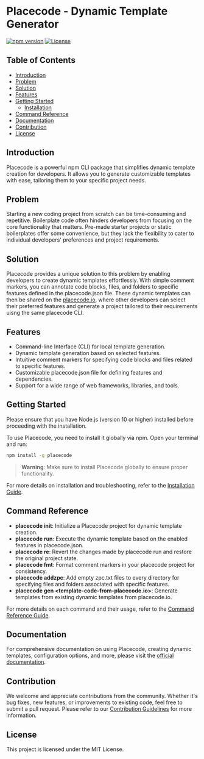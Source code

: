 # Placecode - Dynamic Template Generator

[![npm version](https://img.shields.io/npm/v/placecode.svg)](https://www.npmjs.com/package/placecode)
[![License](https://img.shields.io/github/license/dilshanhiruna/placecode.svg)](https://github.com/dilshanhiruna/placecode/blob/main/LICENSE)

## Table of Contents

- [Introduction](#introduction)
- [Problem](#problem)
- [Solution](#solution)
- [Features](#features)
- [Getting Started](#getting-started)
  - [Installation](#installation)
- [Command Reference](#command-reference)
- [Documentation](#documentation)
- [Contribution](#contribution)
- [License](#license)

## Introduction

Placecode is a powerful npm CLI package that simplifies dynamic template creation for developers. It allows you to generate customizable templates with ease, tailoring them to your specific project needs.

## Problem

Starting a new coding project from scratch can be time-consuming and repetitive. Boilerplate code often hinders developers from focusing on the core functionality that matters. Pre-made starter projects or static boilerplates offer some convenience, but they lack the flexibility to cater to individual developers' preferences and project requirements.

## Solution

Placecode provides a unique solution to this problem by enabling developers to create dynamic templates effortlessly. With simple comment markers, you can annotate code blocks, files, and folders to specific features defined in the placecode.json file. These dynamic templates can then be shared on the [placecode.io](https://www.placecode.io), where other developers can select their preferred features and generate a project tailored to their requirements uisng the same placecode CLI.

## Features

- Command-line Interface (CLI) for local template generation.
- Dynamic template generation based on selected features.
- Intuitive comment markers for specifying code blocks and files related to specific features.
- Customizable placecode.json file for defining features and dependencies.
- Support for a wide range of web frameworks, libraries, and tools.

## Getting Started

Please ensure that you have Node.js (version 10 or higher) installed before proceeding with the installation.

To use Placecode, you need to install it globally via npm. Open your terminal and run:

```bash
npm install -g placecode
```

> **Warning**: Make sure to install Placecode globally to ensure proper functionality.

For more details on installation and troubleshooting, refer to the [Installation Guide](https://www.placecode.io/docs/command-reference/placecode-init).

## Command Reference

- **placecode init**: Initialize a Placecode project for dynamic template creation.
- **placecode run**: Execute the dynamic template based on the enabled features in placecode.json.
- **placecode re**: Revert the changes made by placecode run and restore the original project state.
- **placecode fmt**: Format comment markers in your placecode project for consistency.
- **placecode addzpc**: Add empty zpc.txt files to every directory for specifying files and folders associated with specific features.
- **placecode gen <template-code-from-placecode.io>**: Generate templates from existing dynamic templates from placecode.io.

For more details on each command and their usage, refer to the [Command Reference Guide](https://www.placecode.io/docs/getting-started/installation).

## Documentation

For comprehensive documentation on using Placecode, creating dynamic templates, configuration options, and more, please visit the [official documentation](https://www.placecode.io/docs).

## Contribution

We welcome and appreciate contributions from the community. Whether it's bug fixes, new features, or improvements to existing code, feel free to submit a pull request. Please refer to our [Contribution Guidelines](https://www.placecode.io/docs/contribution-guidelines) for more information.

## License

This project is licensed under the MIT License.

